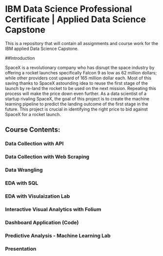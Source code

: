# IBM Data Science Professional Certificate | Applied Data Science Capstone
This is a repository that will contain all assignments and course work for the IBM applied Data Science Capstone.

##Introduction

SpaceX is a revolutionary company who has disrupt the space industry by offering a rocket launches specifically Falcon 9 as low as 62 million dollars; while other providers cost upward of 165 million dollar each. Most of this saving thanks to SpaceX astounding idea to reuse the first stage of the launch by re-land the rocket to be used on the next mission. Repeating this process will make the price down even further. As a data scientist of a startup rivaling SpaceX, the goal of this project is to create the machine learning pipeline to predict the landing outcome of the first stage in the future. This project is crucial in identifying the right price to bid against SpaceX for a rocket launch.


## Course Contents:


### Data Collection with API

### Data Collection with Web Scraping

### Data Wrangling

### EDA with SQL

### EDA with Visulaization Lab

### Interactive Visual Analytics with Folium

### Dashboard Application (Code)

### Predictive Analysis - Machine Learning Lab

### Presentation
